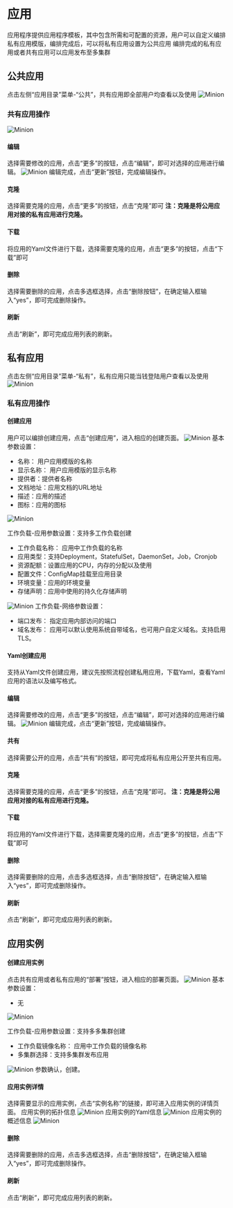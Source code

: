 # 应用

应用程序提供应用程序模板，其中包含所需和可配置的资源，用户可以自定义编排私有应用模版，编排完成后，可以将私有应用设置为公共应用
编排完成的私有应用或者共有应用可以应用发布至多集群

## 公共应用

点击左侧“应用目录”菜单-“公共”，共有应用即全部用户均查看以及使用
![Minion](../../../assets/images/application/pub-list.jpg)
### 共有应用操作
![Minion](../../../assets/images/application/pub-operation.jpg)
#### 编辑

选择需要修改的应用，点击“更多”的按钮，点击“编辑”，即可对选择的应用进行编辑。
![Minion](../../../assets/images/application/pub-edit-yaml.jpg)
编辑完成，点击“更新”按钮，完成编辑操作。

#### 克隆
选择需要克隆的应用，点击“更多”的按钮，点击“克隆”即可
**注：克隆是将公用应用对接的私有应用进行克隆。**

#### 下载
将应用的Yaml文件进行下载，选择需要克隆的应用，点击“更多”的按钮，点击“下载”即可
#### 删除
选择需要删除的应用，点击多选框选择，点击“删除按钮”，在确定输入框输入“yes”，即可完成删除操作。
#### 刷新
点击“刷新”，即可完成应用列表的刷新。

## 私有应用
点击左侧“应用目录”菜单-“私有”，私有应用只能当钱登陆用户查看以及使用
![Minion](../../../assets/images/application/pri-list.jpg)
### 私有应用操作

#### 创建应用
用户可以编排创建应用，点击“创建应用”，进入相应的创建页面。
![Minion](../../../assets/images/application/pri-create1.jpg)
基本参数设置：
* 名称： 用户应用模版的名称
* 显示名称： 用户应用模版的显示名称
* 提供者：提供者名称
* 文档地址：应用文档的URL地址
* 描述：应用的描述
* 图标：应用的图标

![Minion](../../../assets/images/application/pri-create2.jpg)

工作负载-应用参数设置：支持多工作负载创建
* 工作负载名称： 应用中工作负载的名称
* 应用类型：支持Deployment，StatefulSet，DaemonSet，Job，Cronjob
* 资源配额：设置应用的CPU，内存的分配以及使用
* 配置文件：ConfigMap挂载至应用目录
* 环境变量：应用的环境变量
* 存储声明：应用中使用的持久化存储声明


![Minion](../../../assets/images/application/pri-create3.jpg)
工作负载-网络参数设置：
* 端口发布： 指定应用内部访问的端口
* 域名发布： 应用可以默认使用系统自带域名，也可用户自定义域名。支持启用TLS。

#### Yaml创建应用
支持从Yaml文件创建应用，建议先按照流程创建私用应用，下载Yaml，查看Yaml应用的语法以及编写格式。

#### 编辑

选择需要修改的应用，点击“更多”的按钮，点击“编辑”，即可对选择的应用进行编辑。
![Minion](../../../assets/images/application/pub-edit-yaml.jpg)
编辑完成，点击“更新”按钮，完成编辑操作。

#### 共有
选择需要公开的应用，点击“共有”的按钮，即可完成将私有应用公开至共有应用。

#### 克隆
选择需要克隆的应用，点击“更多”的按钮，点击“克隆”即可。
**注：克隆是将公用应用对接的私有应用进行克隆。**

#### 下载
将应用的Yaml文件进行下载，选择需要克隆的应用，点击“更多”的按钮，点击“下载”即可
#### 删除
选择需要删除的应用，点击多选框选择，点击“删除按钮”，在确定输入框输入“yes”，即可完成删除操作。

#### 刷新
点击“刷新”，即可完成应用列表的刷新。

## 应用实例

#### 创建应用实例
点击共有应用或者私有应用的“部署”按钮，进入相应的部署页面。
![Minion](../../../assets/images/application/app-create1.jpg)
基本参数设置：
* 无

![Minion](../../../assets/images/application/app-create2.jpg)

工作负载-应用参数设置：支持多多集群创建
* 工作负载镜像名称： 应用中工作负载的镜像名称
* 多集群选择：支持多集群发布应用


![Minion](../../../assets/images/application/app-create3.jpg)
参数确认，创建。



#### 应用实例详情

选择需要显示的应用实例，点击“实例名称”的链接，即可进入应用实例的详情页面。
应用实例的拓扑信息
![Minion](../../../assets/images/application/app-info1.jpg)
应用实例的Yaml信息
![Minion](../../../assets/images/application/app-info2.jpg)
应用实例的概述信息
![Minion](../../../assets/images/application/app-info3.jpg)


#### 删除
选择需要删除的应用，点击多选框选择，点击“删除按钮”，在确定输入框输入“yes”，即可完成删除操作。

#### 刷新
点击“刷新”，即可完成应用列表的刷新。